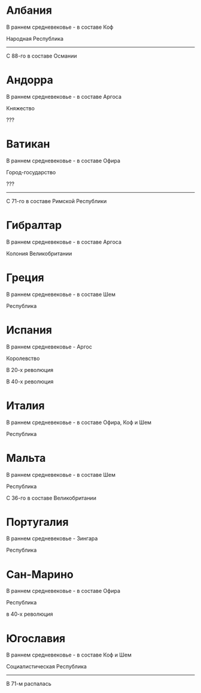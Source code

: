 # Албания

В раннем средневековье - в составе Коф

Народная Республика

----

С 88-го в составе Османии

# Андорра

В раннем средневековье - в составе Аргоса

Княжество

???

# Ватикан

В раннем средневековье - в составе Офира

Город-государство

???

----

С 71-го в составе Римской Республики

# Гибралтар

В раннем средневековье - в составе Аргоса

Колония Великобритании

# Греция

В раннем средневековье - в составе Шем

Республика

# Испания

В раннем средневековье - Аргос

Королевство

В 20-х революция

В 40-х революция

# Италия

В раннем средневековье - в составе Офира, Коф и Шем

Республика

# Мальта

В раннем средневековье - в составе Шем

Республика

С 36-го в составе Великобритании

# Португалия

В раннем средневековье - Зингара

Республика

# Сан-Марино

В раннем средневековье - в составе Офира

Республика

в 40-х революция

# Югославия

В раннем средневековье - в составе Коф и Шем

Социалистическая Республика

----

В 71-м распалась
